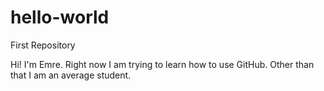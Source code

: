 hello-world
===========

First Repository

Hi!
I'm Emre. Right now I am trying to learn how to use GitHub. 
Other than that I am an average student.  

